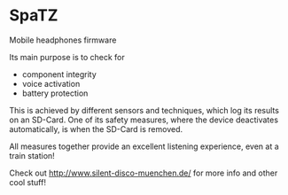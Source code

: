 # SpaTZ
Mobile headphones firmware

Its main purpose is to check for
- component integrity
- voice activation
- battery protection

This is achieved by different sensors and techniques, which log its results on an SD-Card.
One of its safety measures, where the device deactivates automatically, is when the SD-Card is removed. 

All measures together provide an excellent listening experience, even at a train station!

Check out http://www.silent-disco-muenchen.de/ for more info and other cool stuff!
